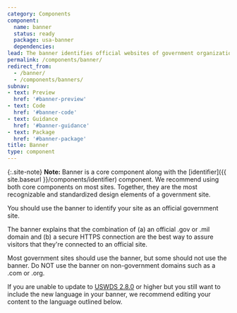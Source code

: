 ```yaml
---
category: Components
component:
  name: banner
  status: ready
  package: usa-banner
  dependencies:
lead: The banner identifies official websites of government organizations in the United States. It also helps visitors understand how to tell that a website is both official and secure.
permalink: /components/banner/
redirect_from:
  - /banner/
  - /components/banners/
subnav:
- text: Preview
  href: '#banner-preview'
- text: Code
  href: '#banner-code'
- text: Guidance
  href: '#banner-guidance'
- text: Package
  href: '#banner-package'
title: Banner
type: component
---
```


{:.site-note}
**Note:** Banner is a core component along with the [identifier]({{ site.baseurl }}/components/identifier) component. We recommend using both core components on most sites. Together, they are the most recognizable and standardized design elements of a government site.

You should use the banner to identify your site as an official government site.

The banner explains that the combination of (a) an official .gov or .mil domain and (b) a secure HTTPS connection are the best way to assure visitors that they're connected to an official site.

Most government sites should use the banner, but some should not use the banner. Do NOT use the banner on non-government domains such as a .com or .org.

If you are unable to update to [USWDS 2.8.0](https://github.com/uswds/uswds/releases) or higher but you still want to include the new language in your banner, we recommend editing your content to the language outlined below.
